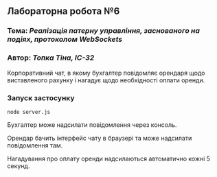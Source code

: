 ## Лабораторна робота №6
### Тема: *Реалізація патерну управління, заснованого на подіях, протоколом WebSockets*
### Автор: *Топка Тіна, ІС-32*
Корпоративний чат, в якому бухгалтер повідомляє орендаря щодо виставленого рахунку і нагадує щодо необхідності оплати оренди.

### Запуск застосунку
```
node server.js
```
Бухгалтер може надсилати повідомлення через консоль.

Орендар бачить інтерфейс чату в браузері та може надсилати повідомлення там.

Нагадування про оплату оренди надсилаються автоматично кожні 5 секунд.
